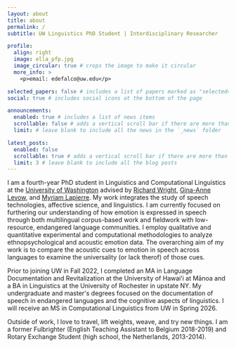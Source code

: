 ```yaml
---
layout: about
title: about
permalink: /
subtitle: UW Linguistics PhD Student | Interdisciplinary Researcher

profile:
  align: right
  image: ella_pfp.jpg
  image_circular: true # crops the image to make it circular
  more_info: >
    <p>email: edefalco@uw.edu</p>

selected_papers: false # includes a list of papers marked as "selected={true}"
social: true # includes social icons at the bottom of the page

announcements:
  enabled: true # includes a list of news items
  scrollable: false # adds a vertical scroll bar if there are more than 3 news items
  limit: # leave blank to include all the news in the `_news` folder

latest_posts:
  enabled: false
  scrollable: true # adds a vertical scroll bar if there are more than 3 new posts items
  limit: 3 # leave blank to include all the blog posts
---
```


I am a fourth-year PhD student in Linguistics and Computational Linguistics at the [University of Washington](https://linguistics.washington.edu) advised by [Richard Wright](https://linguistics.washington.edu/people/richard-wright), [Gina-Anne Levow](https://linguistics.washington.edu/people/gina-anne-levow), and [Myriam Lapierre](https://linguistics.washington.edu/people/myriam-lapierre). My work integrates the study of speech technologies, affective science, and linguistics. I am currently focused on furthering our understanding of how emotion is expressed in speech through both multilingual corpus-based work and fieldwork with low-resource, endangered language communities. I employ qualitative and quantitative experimental and computational methodologies to analyze ethnopsychological and acoustic emotion data. The overarching aim of my work is to compare the acoustic cues to emotion in speech across languages to examine the universality (or lack therof) of those cues.

Prior to joining UW in Fall 2022, I completed an MA in Language Documentation and Revitalization at the University of Hawaiʻi at Mānoa and a BA in Linguistics at the University of Rochester in upstate NY. My undergraduate and master's degrees focused on the documentation of speech in endangered languages and the cognitive aspects of linguistics. I will receive an MS in Computational Linguistics from UW in Spring 2026.

Outside of work, I love to travel, lift weights, weave, and try new things. I am a former Fulbrighter (English Teaching Assistant to Belgium 2018-2019) and Rotary Exchange Student (high school, the Netherlands, 2013-2014).
